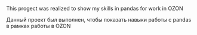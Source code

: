 This progect was realized to show my skills in pandas for work in OZON



Данный проект был выполнен, чтобы показать навыки работы с pandas в рамках работы в OZON
